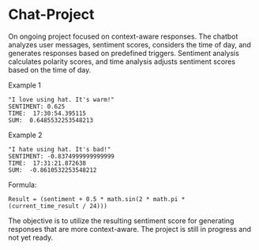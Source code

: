 # Chat-Project
On ongoing project focused on context-aware responses.
The chatbot analyzes user messages, sentiment scores, considers the time of day, and generates responses based on predefined triggers. Sentiment analysis calculates polarity scores, and time analysis adjusts sentiment scores based on the time of day.

Example 1

    "I love using hat. It's warm!"
    SENTIMENT: 0.625
    TIME:  17:30:54.395115 
    SUM:  0.6485532253548213    
Example 2

    "I hate using hat. It's bad!"
    SENTIMENT: -0.8374999999999999
    TIME:  17:31:21.872638 
    SUM:  -0.8610532253548212 
Formula: 

    Result = (sentiment + 0.5 * math.sin(2 * math.pi * (current_time_result / 24)))   

The objective is to utilize the resulting sentiment score for generating responses that are more context-aware. The project is still in progress and not yet ready.
